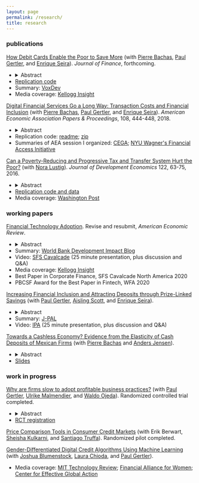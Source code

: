```yaml
---
layout: page
permalink: /research/
title: research
---
```


### publications

[How Debit Cards Enable the Poor to Save More](https://onlinelibrary.wiley.com/doi/pdf/10.1111/jofi.13021) (with [Pierre Bachas](https://pierrebachas.weebly.com/), [Paul Gertler](https://www.paulgertler.com/), and [Enrique Seira](https://www.enriqueseira.com/)). 
_Journal of Finance_, forthcoming. 
- <details><summary>Abstract</summary><p>We study an at-scale natural experiment in which debit cards were given to cash transfer recipients who already had a bank account. Using administrative account data and household surveys, we find that beneficiaries accumulated a savings stock equal to 2% of annual income after two years with the card. The increase in formal savings represents an increase in overall savings, financed by a reduction in current consumption. There are two mechanisms. First, debit cards reduce transaction costs of accessing money. Second, they reduce monitoring costs, which led beneficiaries to check their account balances frequently and build trust in the bank.</p></details>
- [Replication code](https://github.com/skhiggins/BachasGertlerHigginsSeira_JF_replication)
- Summary: [VoxDev](https://voxdev.org/topic/finance/digital-financial-services-go-long-way-evidence-mexico)
- Media coverage: [Kellogg Insight](https://insight.kellogg.northwestern.edu/article/debit-cards-helping-low-income-households-save?utm_content=bufferc5946&utm_medium=social&utm_source=twitter.com&utm_campaign=buffer)

[Digital Financial Services Go a Long Way: Transaction Costs and Financial Inclusion](/assets/pdf/BachasGertlerHigginsSeira_DigitalFinancialServices.pdf) (with [Pierre Bachas](https://pierrebachas.weebly.com/), [Paul Gertler](https://www.paulgertler.com/), and [Enrique Seira](https://www.enriqueseira.com/)). _American Economic Association Papers & Proceedings_, 108, 444-448, 2018.
- <details><summary>Abstract</summary><p>Debit cards reduce the travel distance to access bank accounts and can increase financial inclusion. We show that in Mexico, cash transfer beneficiaries who already received their transfers in bank accounts and subsequently received debit cards reduce their median distance to access the account from 4.8 to 1.3 kilometers. They also report being less likely to forgo important activities (childcare, work) to withdraw their transfers. Using account level data, we find a strong correlation between the reduction in travel distance and financial activity: beneficiaries facing the largest reductions in distance increase both their number of withdrawals and their savings balances.</p></details>
- Replication code: [readme](/assets/html/DigitalFinancialServices_README.html); [zip](https://www.aeaweb.org/doi/10.1257/pandp.20181013.data)
- Summaries of AEA session I organized: [CEGA](
https://medium.com/center-for-effective-global-action/commitment-is-hard-59e6a69481c);
[NYU Wagner's Financial Access Initiative](
https://www.financialaccess.org/faiv/2018/1/26/cega-special-edition-a-bit-more-from-aea
)
	
[Can a Poverty-Reducing and Progressive Tax and Transfer System Hurt the Poor?](/assets/pdf/HigginsLustig_JDE.pdf)
(with [Nora Lustig](https://www.noralustig.org/)). 
_Journal of Development Economics_ 122, 63-75, 2016.	
- <details><summary>Abstract</summary><p>To analyze anti-poverty policies in tandem with the taxes used to pay for them, comparisons of poverty before and after taxes and transfers are often used. We show that these comparisons, as well as measures of horizontal equity and progressivity, can fail to capture an important aspect: that a substantial proportion of the poor are made poorer (or non-poor made poor) by the tax and transfer system. We illustrate with data from seventeen developing countries: in fifteen, the fiscal system is poverty-reducing and progressive, but in ten of these at least one-quarter of the poor pay more in taxes than they receive in transfers. We call this fiscal impoverishment, and axiomatically derive a measure of its extent. An analogous measure of fiscal gains of the poor is also derived, and we show that changes in the poverty gap can be decomposed into our axiomatic measures of fiscal impoverishment and gains.</p></details> 
- [Replication code and data](https://dataverse.harvard.edu/dataset.xhtml?persistentId=doi:10.7910/DVN/2EIXNO)
- Media coverage: [Washington Post](https://www.washingtonpost.com/blogs/wonkblog/wp/2013/09/19/the-worlds-leading-development-economists-cant-agree-on-how-to-tackle-inequality/)

<!---
[Comparing the Incidence of Taxes and Social Spending in Brazil and the United States](https://onlinelibrary.wiley.com/doi/10.1111/roiw.12201/abstract) 
(with [Nora Lustig](https://www.noralustig.org/), 
[Whitney Ruble](https://sites.google.com/site/whitneyrublebross/home), and 
[Timothy M. Smeeding](https://www.lafollette.wisc.edu/faculty-staff/faculty/timothy-smeeding)). 
_Review of Income and Wealth_ 62, S22-46, 2016.

[The Effects of Brazil's Taxation and Social Spending on the Distribution of Household Income](https://pfr.sagepub.com/content/42/3/346) 
(with [Claudiney Pereira](https://apps.wpcarey.asu.edu/directory/people/profile.cfm?person=2254613)). 
_Public Finance Review_ 42, 346-67, 2014.
- Media coverage: 
	[Bloomberg Businessweek](https://www.bloomberg.com/news/articles/2014-12-15/why-raising-taxes-on-the-rich-wont-fix-global-inequality); 
	[Folha de São Paulo](https://www1.folha.uol.com.br/fsp/opiniao/155081-injustica-tributaria.shtml); 
	[Le Monde](https://www.lemonde.fr/economie/article/2013/04/02/comment-la-fiscalite-et-les-depenses-sociales-reduisent-les-inegalites_3151930_3234.html)
--->

### working papers

[Financial Technology Adoption](/assets/pdf/higgins_FinancialTechnologyAdoption.pdf). 
Revise and resubmit, _American Economic Review_.
- <details><summary>Abstract</summary><p>Do coordination failures constrain financial technology adoption? Exploiting the Mexican government's rollout of one million debit cards to poor households from 2009--2012, I examine responses on both sides of the market, and find important spillovers and distributional impacts. On the supply side, small retail firms adopted point-of-sale terminals to accept card payments. On the demand side, this led to a 21% increase in other consumers' card adoption. The supply-side technology adoption response had positive effects on both richer consumers and small retail firms: richer consumers shifted 13% of their supermarket consumption to small retailers, whose sales and profits increased.</p></details>
- Summary: [World Bank Development Impact Blog](https://blogs.worldbank.org/impactevaluations/fintech-adoption-and-its-spillovers-guest-post-sean-higgins)
- Video: [SFS Cavalcade](https://iu.mediaspace.kaltura.com/media/1_qmermprc) (25 minute presentation, plus discussion and Q&A)
- Media coverage: [Kellogg Insight](https://insight.kellogg.northwestern.edu/article/debit-cards-helping-low-income-households-save?utm_content=bufferc5946&utm_medium=social&utm_source=twitter.com&utm_campaign=buffer)
- Best Paper in Corporate Finance, SFS Cavalcade North America 2020
- PBCSF Award for the Best Paper in Fintech, WFA 2020

[Increasing Financial Inclusion and Attracting Deposits through Prize-Linked Savings](/assets/pdf/GertlerHigginsScottSeira_PrizeLinkedSavings.pdf) (with [Paul Gertler](https://www.paulgertler.com/), [Aisling Scott](https://aislingscott.com/), and [Enrique Seira](https://www.enriqueseira.com/)). 
- <details><summary>Abstract</summary><p>Despite the benefits of saving in formal financial institutions, the take-up and use of savings accounts are low among the poor. In a randomized experiment across 110 bank branches throughout Mexico, an incentive to open and use a savings account—in which saving earned raffle tickets for cash prizes—caused a 41% increase in the number of accounts opened during the incentive months. Nearly all (96%) of new accounts were opened by previously unbanked households. The temporary two-month incentive had a persistent three-year impact on the flow of deposits at treatment branches. Prize-linked savings can thus benefit both previously-unbanked households and banks.</p></details>
- Summary: [J-PAL](https://www.povertyactionlab.org/evaluation/impact-lottery-ticket-incentives-saving-mexico) 
- Video: [IPA](https://www.youtube.com/watch?v=RiwTjomOdVA&feature=youtu.be&t=1952) (25 minute presentation, plus discussion and Q&A)

[Towards a Cashless Economy? Evidence from the Elasticity of Cash Deposits of Mexican Firms](https://www.dropbox.com/s/mywbxewzwrzdntq/Tax_on_Cash_deposits_Draft.pdf?raw=1) (with [Pierre Bachas](https://pierrebachas.weebly.com/) and [Anders Jensen](https://www.andersditlevjensen.com/)). 
- <details><summary>Abstract</summary><p>The transition from cash to traceable transaction technologies promises to reduce tax evasion and illegal flows. Should governments actively encourage this transition by making cash more costly to use? We study a policy in Mexico which sought to limit cash usage by taxing the flow of new cash deposited into bank accounts. Using the tax exemption threshold and firm level bank account data, we create variation in exposure to the tax based on firms' pre-tax intensity of cash reliance. We find that the flow of cash deposits is highly elastic to the tax rate: a 1% tax leads to a 60% reduction in cash deposits. This drop in cash deposits arises principally from a reduction in total bank deposits rather than substitution towards other transaction technologies. Thus policies which impact the cost of cash through banks have large efficiency costs and appear ineffective at accelerating the adoption of digital payments.</p></details>
- [Slides](https://www.dropbox.com/s/7e4o72j492fhjv9/Tax_on_Cash_deposits_Slides.pdf?raw=1)

### work in progress

[Why are firms slow to adopt profitable business practices?](https://medium.com/center-for-effective-global-action/weighing-the-benefits-and-drawbacks-of-e-payments-insights-from-small-businesses-in-mexico-eaff8a9575eb) 
(with [Paul Gertler](https://www.paulgertler.com/), [Ulrike Malmendier](https://eml.berkeley.edu/~ulrike/), and [Waldo Ojeda](https://waldotekampa.me/)). 
Randomized controlled trial completed.
- <details><summary>Abstract</summary><p>We explore the role of three behavioral biases—present bias, limited memory, and overconfidence about memory—in explaining why firms are often slow to adopt profitable business practices. In partnership with a financial technology (FinTech) company in Mexico, we randomly offer businesses that are already users of the payment technology the opportunity to be charged a lower merchant fee for each payment they receive from customers. The median value of the fee reduction is 3% of profits. We randomly vary the size of the fee reduction, whether the firms face a deadline to accept the offer, whether they receive a reminder, and whether we tell them in advance that they will receive a reminder. We find that firms only procrastinate, and hence the deadline only has an effect, for lower-value offers. Reminders increase take-up of the lower fee by 15% regardless of the offer's value, and anticipated reminders by an additional 7%. We conduct a survey to understand mechanisms behind the significant additional effect of the anticipated reminder relative to the unanticipated reminder, and find that receiving a reminder from the FinTech company when they had already been told they would receive a reminder increases firms' perceptions of the offer's value.</p></details>
- [RCT registration](https://www.socialscienceregistry.org/trials/6540)
<!---
- Take our [prediction survey](https://socialscienceprediction.org/predict/r/d94510b5b1e7415b82c1bbc5b208efb9/)
--->

<!---
[Digital Sales and Inventory Data to Assess Creditworthiness](http://cega.berkeley.edu/evidence/incentivizing-small-merchants-in-emerging-markets-to-adopt-digital-payment-technologies/) 
(with [Paul Gertler](https://www.paulgertler.com/), [Ulrike Malmendier](https://eml.berkeley.edu/~ulrike/), and [Waldo Ojeda](https://waldotekampa.me/)). 
Randomized control trial under way.
--->

[Price Comparison Tools in Consumer Credit Markets](https://www.thinkforwardinitiative.com/stories/can-a-personalized-price-comparison-tool-improve-decision-making-in-the-consumer-market-for-personal-loans) (with 
Erik Berwart, 
[Sheisha Kulkarni](https://www.sheishakulkarni.com/),
and [Santiago Truffa](https://santiagotruffa.cl/)). 
Randomized pilot completed.
<!---
initial blog:
https://www.thinkforwardinitiative.com/stories/the-impact-of-price-comparison-tools-in-consumer-credit-markets-on-financial-decision-making
--->

[Gender-Differentiated Digital Credit Algorithms Using Machine Learning](https://medium.com/center-for-effective-global-action/gender-differentiated-credit-scores-bridging-the-gender-gap-in-access-to-credit-87e040318cdb)
(with [Joshua Blumenstock](http://www.jblumenstock.com/), [Laura Chioda](http://www.worldbank.org/en/about/people/l/laura-chioda), and [Paul Gertler](https://www.paulgertler.com/)).
- Media coverage: 
[MIT Technology Review](https://www.technologyreview.com/s/614721/theres-an-easy-way-to-make-lending-fairer-for-women-trouble-is-its-illegal/); 
[Financial Alliance for Women](https://financialallianceforwomen.org/news-events/gender-differentiated-credit-scoring-a-potential-game-changer-for-women/);
[Center for Effective Global Action](https://medium.com/center-for-effective-global-action/algorithms-and-impact-early-cega-evidence-on-digital-credit-featured-at-the-assa-ef2d13c89d4d)


